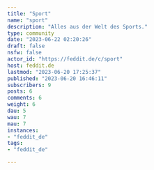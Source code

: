 ```yaml
---
title: "Sport" 
name: "sport"
description: "Alles aus der Welt des Sports."
type: community
date: "2023-06-22 02:20:26"
draft: false
nsfw: false
actor_id: "https://feddit.de/c/sport"
host: feddit.de
lastmod: "2023-06-20 17:25:37"
published: "2023-06-20 16:46:11"
subscribers: 9
posts: 6
comments: 6
weight: 6
dau: 5
wau: 7
mau: 7
instances:
- "feddit_de"
tags: 
- "feddit_de"

---
```

